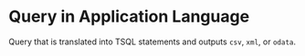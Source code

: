 # Query in Application Language
Query that is translated into TSQL statements and outputs `csv`, `xml`, or `odata`.

